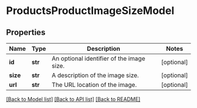 # ProductsProductImageSizeModel

## Properties
Name | Type | Description | Notes
------------ | ------------- | ------------- | -------------
**id** | **str** | An optional identifier of the image size. | [optional] 
**size** | **str** | A description of the image size. | [optional] 
**url** | **str** | The URL location of the image. | [optional] 

[[Back to Model list]](../README.md#documentation-for-models) [[Back to API list]](../README.md#documentation-for-api-endpoints) [[Back to README]](../README.md)

